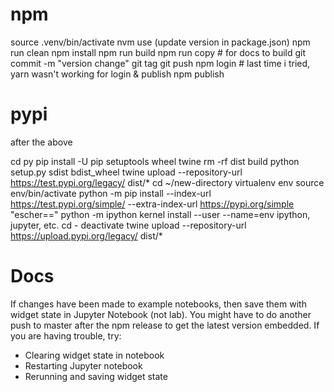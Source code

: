 # npm

source .venv/bin/activate
nvm use
(update version in package.json)
npm run clean
npm install
npm run build
npm run copy # for docs to build
git commit -m "version change"
git tag <version>
git push 
npm login # last time i tried, yarn wasn't working for login & publish
npm publish

# pypi

after the above

cd py
pip install -U pip setuptools wheel twine
rm -rf dist build
python setup.py sdist bdist_wheel
twine upload --repository-url https://test.pypi.org/legacy/ dist/*
cd ~/new-directory
virtualenv env
source env/bin/activate
python -m pip install --index-url https://test.pypi.org/simple/ --extra-index-url https://pypi.org/simple "escher==<version>"
python -m ipython kernel install --user --name=env
ipython, jupyter, etc.
cd -
deactivate
twine upload --repository-url https://upload.pypi.org/legacy/ dist/*

# Docs

If changes have been made to example notebooks, then save them with widget state
in Jupyter Notebook (not lab). You might have to do another push to master after
the npm release to get the latest version embedded. If you are having trouble,
try:

- Clearing widget state in notebook
- Restarting Jupyter notebook
- Rerunning and saving widget state
